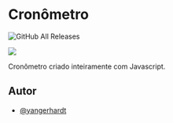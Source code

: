 # Cronômetro
![GitHub All Releases](https://img.shields.io/github/last-commit/Yangerhardt/Cronometro?logo=GitHub)

![](https://github.com/Yangerhardt/Cronometro/blob/main/Animation.gif)

Cronômetro criado inteiramente com Javascript.


## Autor

- [@yangerhardt](https://www.github.com/Yangerhardt)
